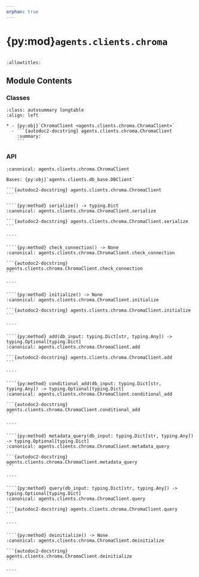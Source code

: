 ```yaml
---
orphan: true
---
```


# {py:mod}`agents.clients.chroma`

```{py:module} agents.clients.chroma
```

```{autodoc2-docstring} agents.clients.chroma
:allowtitles:
```

## Module Contents

### Classes

````{list-table}
:class: autosummary longtable
:align: left

* - {py:obj}`ChromaClient <agents.clients.chroma.ChromaClient>`
  - ```{autodoc2-docstring} agents.clients.chroma.ChromaClient
    :summary:
    ```
````

### API

`````{py:class} ChromaClient(db: typing.Union[agents.vectordbs.DB, typing.Dict], host: str = '127.0.0.1', port: int = 8000, response_timeout: int = 30, init_on_activation: bool = True, logging_level: str = 'info', **kwargs)
:canonical: agents.clients.chroma.ChromaClient

Bases: {py:obj}`agents.clients.db_base.DBClient`

```{autodoc2-docstring} agents.clients.chroma.ChromaClient
```

````{py:method} serialize() -> typing.Dict
:canonical: agents.clients.chroma.ChromaClient.serialize

```{autodoc2-docstring} agents.clients.chroma.ChromaClient.serialize
```

````

````{py:method} check_connection() -> None
:canonical: agents.clients.chroma.ChromaClient.check_connection

```{autodoc2-docstring} agents.clients.chroma.ChromaClient.check_connection
```

````

````{py:method} initialize() -> None
:canonical: agents.clients.chroma.ChromaClient.initialize

```{autodoc2-docstring} agents.clients.chroma.ChromaClient.initialize
```

````

````{py:method} add(db_input: typing.Dict[str, typing.Any]) -> typing.Optional[typing.Dict]
:canonical: agents.clients.chroma.ChromaClient.add

```{autodoc2-docstring} agents.clients.chroma.ChromaClient.add
```

````

````{py:method} conditional_add(db_input: typing.Dict[str, typing.Any]) -> typing.Optional[typing.Dict]
:canonical: agents.clients.chroma.ChromaClient.conditional_add

```{autodoc2-docstring} agents.clients.chroma.ChromaClient.conditional_add
```

````

````{py:method} metadata_query(db_input: typing.Dict[str, typing.Any]) -> typing.Optional[typing.Dict]
:canonical: agents.clients.chroma.ChromaClient.metadata_query

```{autodoc2-docstring} agents.clients.chroma.ChromaClient.metadata_query
```

````

````{py:method} query(db_input: typing.Dict[str, typing.Any]) -> typing.Optional[typing.Dict]
:canonical: agents.clients.chroma.ChromaClient.query

```{autodoc2-docstring} agents.clients.chroma.ChromaClient.query
```

````

````{py:method} deinitialize() -> None
:canonical: agents.clients.chroma.ChromaClient.deinitialize

```{autodoc2-docstring} agents.clients.chroma.ChromaClient.deinitialize
```

````

`````
